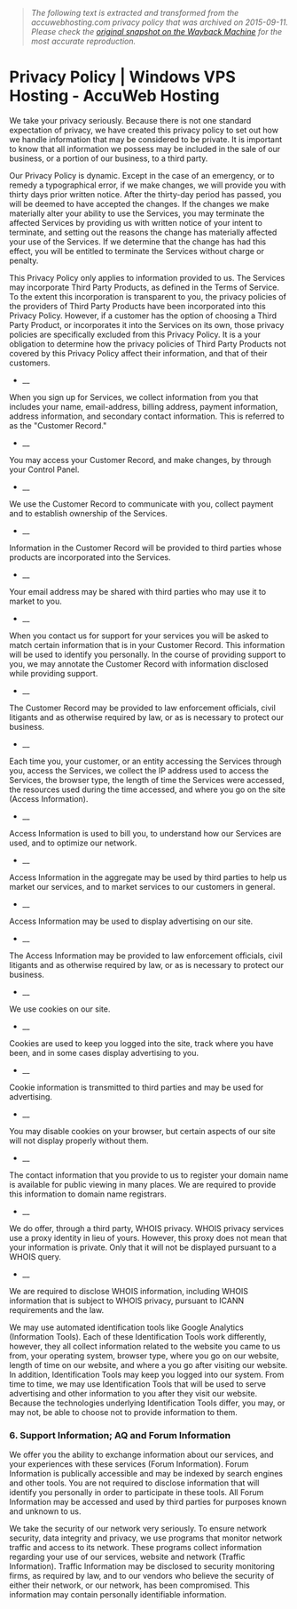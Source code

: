 > *The following text is extracted and transformed from the accuwebhosting.com privacy policy that was archived on 2015-09-11. Please check the [original snapshot on the Wayback Machine](https://web.archive.org/web/20150911221256id_/https%3A//www.accuwebhosting.com/privacy-policy) for the most accurate reproduction.*

# Privacy Policy | Windows VPS Hosting - AccuWeb Hosting

We take your privacy seriously. Because there is not one standard expectation of privacy, we have created this privacy policy to set out how we handle information that may be considered to be private. It is important to know that all information we possess may be included in the sale of our business, or a portion of our business, to a third party.

Our Privacy Policy is dynamic. Except in the case of an emergency, or to remedy a typographical error, if we make changes, we will provide you with thirty days prior written notice. After the thirty-day period has passed, you will be deemed to have accepted the changes. If the changes we make materially alter your ability to use the Services, you may terminate the affected Services by providing us with written notice of your intent to terminate, and setting out the reasons the change has materially affected your use of the Services. If we determine that the change has had this effect, you will be entitled to terminate the Services without charge or penalty.

This Privacy Policy only applies to information provided to us. The Services may incorporate Third Party Products, as defined in the Terms of Service. To the extent this incorporation is transparent to you, the privacy policies of the providers of Third Party Products have been incorporated into this Privacy Policy. However, if a customer has the option of choosing a Third Party Product, or incorporates it into the Services on its own, those privacy policies are specifically excluded from this Privacy Policy. It is a your obligation to determine how the privacy policies of Third Party Products not covered by this Privacy Policy affect their information, and that of their customers.

  * __

When you sign up for Services, we collect information from you that includes your name, email-address, billing address, payment information, address information, and secondary contact information. This is referred to as the "Customer Record."

  * __

You may access your Customer Record, and make changes, by through your Control Panel.

  * __

We use the Customer Record to communicate with you, collect payment and to establish ownership of the Services.

  * __

Information in the Customer Record will be provided to third parties whose products are incorporated into the Services.

  * __

Your email address may be shared with third parties who may use it to market to you.

  * __

When you contact us for support for your services you will be asked to match certain information that is in your Customer Record. This information will be used to identify you personally. In the course of providing support to you, we may annotate the Customer Record with information disclosed while providing support. 

  * __

The Customer Record may be provided to law enforcement officials, civil litigants and as otherwise required by law, or as is necessary to protect our business.




  * __

Each time you, your customer, or an entity accessing the Services through you, access the Services, we collect the IP address used to access the Services, the browser type, the length of time the Services were accessed, the resources used during the time accessed, and where you go on the site (Access Information).

  * __

Access Information is used to bill you, to understand how our Services are used, and to optimize our network.

  * __

Access Information in the aggregate may be used by third parties to help us market our services, and to market services to our customers in general.

  * __

Access Information may be used to display advertising on our site.

  * __

The Access Information may be provided to law enforcement officials, civil litigants and as otherwise required by law, or as is necessary to protect our business.




  * __

We use cookies on our site.

  * __

Cookies are used to keep you logged into the site, track where you have been, and in some cases display advertising to you.

  * __

Cookie information is transmitted to third parties and may be used for advertising.

  * __

You may disable cookies on your browser, but certain aspects of our site will not display properly without them.




  * __

The contact information that you provide to us to register your domain name is available for public viewing in many places. We are required to provide this information to domain name registrars.

  * __

We do offer, through a third party, WHOIS privacy. WHOIS privacy services use a proxy identity in lieu of yours. However, this proxy does not mean that your information is private. Only that it will not be displayed pursuant to a WHOIS query.

  * __

We are required to disclose WHOIS information, including WHOIS information that is subject to WHOIS privacy, pursuant to ICANN requirements and the law.




We may use automated identification tools like Google Analytics (Information Tools). Each of these Identification Tools work differently, however, they all collect information related to the website you came to us from, your operating system, browser type, where you go on our website, length of time on our website, and where a you go after visiting our website. In addition, Identification Tools may keep you logged into our system. From time to time, we may use Identification Tools that will be used to serve advertising and other information to you after they visit our website. Because the technologies underlying Identification Tools differ, you may, or may not, be able to choose not to provide information to them.

### 6\. Support Information; AQ and Forum Information

We offer you the ability to exchange information about our services, and your experiences with these services (Forum Information). Forum Information is publically accessible and may be indexed by search engines and other tools. You are not required to disclose information that will identify you personally in order to participate in these tools. All Forum Information may be accessed and used by third parties for purposes known and unknown to us.

We take the security of our network very seriously. To ensure network security, data integrity and privacy, we use programs that monitor network traffic and access to its network. These programs collect information regarding your use of our services, website and network (Traffic Information). Traffic Information may be disclosed to security monitoring firms, as required by law, and to our vendors who believe the security of either their network, or our network, has been compromised. This information may contain personally identifiable information.
